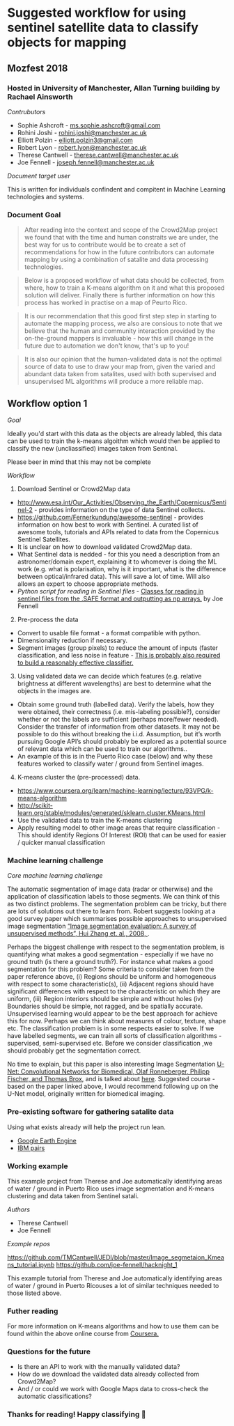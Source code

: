# Suggested workflow for using sentinel satellite data to classify objects for mapping

## Mozfest 2018 

### Hosted in University of Manchester, Allan Turning building by Rachael Ainsworth

*Contrubutors*

* Sophie Ashcroft - ms.sophie.ashcroft@gmail.com
* Rohini Joshi - rohini.joshi@manchester.ac.uk
* Elliott Polzin - elliott.polzin3@gmail.com
* Robert Lyon - robert.lyon@manchester.ac.uk
* Therese Cantwell - therese.cantwell@manchester.ac.uk
* Joe Fennell - joseph.fennell@manchester.ac.uk

*Document target user*

This is written for individuals confindent and compitent in Machine Learning technologies and systems.

### Document Goal

>After reading into the context and scope of the Crowd2Map project we found that with the time and human constraits we are under, the best way for us to contribute would be to create a set of recommendations for how in the future contributors can automate mapping by using a combination of satalite and data processing technologies.

>Below is a proposed workflow of what data should be collected, from where, how to train a K-means algorithm on it and what this proposed solution will deliver. Finally there is further information on how this process has worked in practise on a map of Peurto Rico.

>It is our recommendation that this good first step step in starting to automate the mapping process, we also are consious to note that we believe that the human and community interaction provided by the on-the-ground mappers is invaluable - how this will change in the future due to automation we don't know, that's up to you!

>It is also our opinion that the human-validated data is not the optimal source of data to use to draw your map from, given the varied and abundant data taken from satalites, used with both supervised and unsupervised ML algorithms will produce a more reliable map.

## Workflow option 1

*Goal*

Ideally you'd start with this data as the objects are already labled, this data can be used to train the k-means algoithm which would then be applied to classify the new (uncliassified) images taken from Sentinal.

Please beer in mind that this may not be complete

*Workflow*

1. Download Sentinel or Crowd2Map data
  * http://www.esa.int/Our_Activities/Observing_the_Earth/Copernicus/Sentinel-2 - provides information on the type of data Sentinel collects.
  *  https://github.com/Fernerkundung/awesome-sentinel - provides information on how best to work with Sentinel. A curated list of awesome tools, tutorials and APIs related to data from the Copernicus Sentinel Satellites.
  * It is unclear on how to download validated Crowd2Map data.
  * What Sentinel data is nedded - for this you need a description from an astronomer/domain expert, explaining it to whomever is doing the ML work (e.g. what is polarisation, why is it important, what is the difference between optical/infrared data). This will save a lot of time. Will also allows an expert to choose appropriate methods.
  * *Python script for reading in Sentinel files* - [Classes for reading in sentinel files from the .SAFE format and outputting as
np arrays.](https://bitbucket.org/joe-fennell/sentinelpy_v1/src/master/) by Joe Fennell

2. Pre-process the data
  * Convert to usable file format - a format compatible with python.
  * Dimensionality reduction if necessary.
  * Segment images (group pixels) to reduce the amount of inputs (faster classification, and less noise in feature - [This is probably also required to build a reasonably effective classifier.](http://scikit-image.org/docs/dev/api/skimage.segmentation.html)

3. Using validated data we can decide which features (e.g. relative brightness at different wavelengths) are best to determine what the objects in the images are.
  * Obtain some ground truth (labelled data). Verify the labels, how they were obtained, their correctness (i.e. mis-labeling possible?), consider whether or not the labels are sufficient (perhaps more/fewer needed). 
Consider the transfer of information from other datasets. It may not be possible to do this without breaking the i.i.d. Assumption, but it’s worth pursuing
Google API’s should probably be explored as a potential source of relevant data which can be used to train our algorithms..
  * An example of this is in the Puerto Rico case (below) and why these features worked to classify water / ground from Sentinel images.

4. K-means cluster the (pre-processed) data.
  * https://www.coursera.org/learn/machine-learning/lecture/93VPG/k-means-algorithm
  * http://scikit-learn.org/stable/modules/generated/sklearn.cluster.KMeans.html 
  * Use the validated data to train the K-means clustering
  * Apply resulting model to other image areas that require classification - This should identify Regions Of Interest (ROI) that can be used for easier / quicker manual classification


### Machine learning challenge

*Core machine learning challenge*

The automatic segmentation of image data (radar or otherwise) and the application of classification labels to those segments. We can think of this as two distinct problems. The segmentation problem can be tricky, but there are lots of solutions out there to learn from.
Robert suggests looking at a good survey paper which summarises possible approaches to unsupervised image segmentation [“Image segmentation evaluation: A survey of unsupervised methods”, Hui Zhang et. al., 2008, ](https://ac.els-cdn.com/S1077314207001294/1-s2.0-S1077314207001294-main.pdf?_tid=55d77098-545b-438a-80f3-151c740e7272&acdnat=1526036269_9eb5f42fe279e75b3a6d20c69b8ade73 ).

Perhaps the biggest challenge with respect to the segmentation problem, is quantifying what makes a good segmentation - especially if we have no ground truth (is there a ground truth?). For instance what makes a good segmentation for this problem? Some criteria to consider taken from the paper reference above, (i) Regions should be uniform and homogeneous with respect to some characteristic(s), (ii) Adjacent regions should have significant differences with respect to the characteristic on which they are uniform, (iii) Region interiors should be simple and without holes (iv) Boundaries should be simple, not ragged, and be spatially accurate. Unsupervised learning would appear to be the best approach for achieve this for now. Perhaps we can think about measures of colour, texture, shape etc. The classification problem is in some respects easier to solve. If we have labelled segments, we can train all sorts of classification algorithms - supervised, semi-supervised etc. Before we consider classification ,we should probably get the segmentation correct. 

 No time to explain, but this paper is also interesting Image Segmentation [U-Net: Convolutional Networks for Biomedical, Olaf Ronneberger, Philipp Fischer, and Thomas Brox](https://arxiv.org/pdf/1505.04597.pdf), and is talked about [here](https://blog.deepsense.ai/deep-learning-for-satellite-imagery-via-image-segmentation/ ). Suggested course - based on the paper linked above, I would recommend following up on the U-Net model, originally written for biomedical imaging. 


### Pre-existing software for gathering satalite data

Using what exists already will help the project run lean.

* [Google Earth Engine](https://earthengine.google.com/)
* [IBM pairs](https://ibmpairs.mybluemix.net/)


### Working example  

This example project from Therese and Joe automatically identifying areas of water / ground in Puerto Rico uses  image segmentation and K-means clustering and data taken from Sentinel satali.

*Authors*

* Therese Cantwell   
* Joe Fennell

*Example repos*

https://github.com/TMCantwell/JEDI/blob/master/Image_segmetaion_Kmeans_tutorial.ipynb
https://github.com/joe-fennell/hacknight_1 

This example tutorial from Therese and Joe  automatically identifying areas of water / ground in Puerto Ricouses a lot of similar techniques needed to those listed above.


### Futher reading

For more information on K-means algorithms and how to use them can be found within the above online course from [Coursera.](https://www.coursera.org/learn/machine-learning)


### Questions for the future

* Is there an API to work with the manually validated data?
* How do we download the validated data already collected from Crowd2Map?
* And / or could we work with Google Maps data to cross-check the automatic classifications?

### Thanks for reading! Happy classifying :crystal_ball: